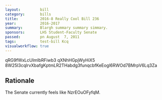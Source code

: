 ```yaml
---
layout:         bill
category:       bills
title:          2016-8 Really Cool Bill 236
year:           2016-2017
summary:        Blargh summary summary simmary.
sponsors:       LHS Student-Faculty Senate
passed:         pn August  7, 2011
tags:           test-bill Kcq
visualworkflow: true
---
```



qRG9fWxLcUImIbRFiwb3 qXNhHGpjWyHiX5 8W25I3cqlrvXbafgKptmLR2THabdg3funqcbfKeEogl6RWOd7BMrpV6Lq3Za 




Rationale
---------
The Senate currently feels like NzrEOuOFyfqM.
